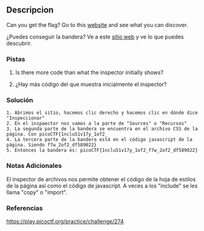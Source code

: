## Descripcion
Can you get the flag? Go to this [website](http://saturn.picoctf.net:50761/) and see what you can discover.

¿Puedes conseguir la bandera? Ve a este [sitio web](http://saturn.picoctf.net:50761/) y ve lo que puedes descubrir.
### Pistas
1. Is there more code than what the inspector initially shows?

1. ¿Hay más código del que muestra inicialmente el inspector?
### Solución
```
1. Abrimos el sitio, hacemos clic derecho y hacemos clic en dónde dice "Inspeccionar"
2. En el inspaector nos vamos a la parte de "Sources" o "Recursos"
3. La segunda parte de la bandera se encuentra en el archivo CSS de la página. Con picoCTF{1nclu51v17y_1of2_
4. La tercera parte de la bandera está en el código javascript de la página. Siendo f7w_2of2_df589022}
5. Entonces la bandera es: picoCTF{1nclu51v17y_1of2_f7w_2of2_df589022}
```
### Notas Adicionales
El inspector de archivos nos permite obtener el código de la hoja de estilos de la página así como el código de javascript.
A veces a los "include" se les llama "copy" o "import".
### Referencias
https://play.picoctf.org/practice/challenge/274